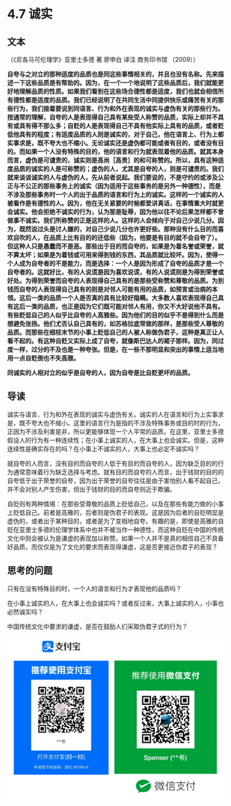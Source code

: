# 4.7 诚实

## 文本

（《尼各马可伦理学》亚里士多德 著 廖申白 译注 商务印书馆 （2009））

**自夸与之对立的那种适度的品质也是同这些事情相关的，并且也没有名称。先来描述一下这些品质是有帮助的。因为，在一个一个地说明了这些品质后，我们就能更好地理解品质的性质。如果我们看到在这些场合德性都是适度，我们也就会相信所有德性都是适度的品质。我们已经说明了在共同生活中同提供快乐或痛苦有关的那些行为，我们接着要说到同语言、行为和外在表现的诚实与虚伪有关的那些行为。按通常的理解，自夸的人是表现得自己具有某些受人称赞的品质，实际上却并不具有或具有得不那么多；自贬的人是表现得自己不具有他实际上具有的品质，或者贬低他具有的程度；有适度品质的人则是诚实的，对于自己，他在语言上、行为上都实事求是，既不夸大也不缩小。无论诚实还是虚伪都可能或者有目的，或者没有目的。而如果一个人没有特殊的目的，他的语言和行为就表现着他的品质。就其本身而言，虚伪是可谴责的，诚实则是高尚［高贵］的和可称赞的。所以，具有这种适度品质的诚实的人是可称赞的；虚伪的人，尤其是自夸的人，则是可谴责的。我们就来谈谈诚实的人与虚伪的人，先从前者说起。我们要说的，不是守约的或涉及公正与不公正的那些事务上的诚实（因为适用于这些事务的是另外一种德性），而是不涉及那些事务时一个人的出于品质的语言和行为上的诚实。这样的一个诚实的人被看作是有德性的人。因为，他在无关紧要的时候都爱讲真话，在事情重大时就更会诚实。他会拒绝不诚实的行为，认为那是耻辱，因为他以往不论后果怎样都不曾做事不诚实。我们所称赞的正是这样的人。这样的人会倾向于对自己少说几分。因为，既然说过头是讨人嫌的，对自己少说几分也许更好些。那种没有什么目的而喜欢自吹的人，在品质上比有目的的还低些（因为，他要是有目的就不会自夸了）。但这种人只是愚蠢而不是恶。那些出于目的而自夸的，如果是为着名誉或荣誉，就不算太坏；如果是为着钱或可用来得到钱的东西，其品质就比较坏。因为，使得一个人成为自夸者的不是能力，而是选择：一个人是因为形成了自夸的品质才是一个自夸者的。这就好比，有的人说谎是因为喜欢说谎，有的人说谎则是为得到荣誉或好处。为得到荣誉而自夸的人表现得自己具有的是那些受称赞和尊敬的品质。为到钱而自夸的人表现得自己具有的则是对邻人可能有用的品质，如预言或治病的本领。这后一类的品质一个人是否真的具有比较好隐瞒。大多数人喜欢表现得自己具有这后一类的品质，也正是因为它们既可能对邻人有用，你又不大好说他不具有。有些贬低自己的人似乎比自夸的人高雅些。因为他们的目的似乎不是得到什么而是想避免张扬。他们尤否认自己具有的，如苏格拉底常做的那样，是那些受人尊敬的品质。而那些在细枝末节的小事上贬低自己的人被人称做伪君子，这种是真正让人看不起的。有这种自贬又实际上成了自夸，就像斯巴达人的裙子那样。因为，同过度一样，过分的不及也是一种夸张。但是，在一些不那明显和突出的事情上适当地用一点自贬倒也不失高雅。**

**同诚实的人相对立的似乎是自夸的人，因为自夸是比自贬更坏的品质。**

## 导读

诚实与语言、行为和外在表现的诚实与虚伪有关。诚实的人在语言和行为上实事求是，既不夸大也不缩小。这里的语言行为是指的不涉及特殊事务或目的时的行为，正因为不涉及利害是非，所以更能够体现一个人平常的品质。在这里，亚里士多德假设人的行为有一种连续性；在小事上诚实的人，在大事上也会诚实。但是，这种连续性是确实存在的吗？在小事上不诚实的人，大事上也必定不诚实吗？

就自夸的人而言，没有目的而自夸的人低于有目的而自夸的人，因为缺乏目的的行为通常意味着行为缺乏选择与考虑。就有目的而自夸的人而言，出于钱财的目的的自夸低于出于荣誉的自夸，因为出于荣誉的自夸往往是由于害怕别人看不起自己，并不会对别人产生伤害，但出于钱财的目的而自夸则近于欺骗。

自贬则有两种情境：在那些受尊敬的品质上贬低自己，以及在那些有能力做的小事上贬低自己。前者是高雅的，后者则是伪君子的表现。这是因为后者的自贬明显是虚伪的，或者出于某种目的，或者是为了变相地自夸。有趣的是，即使是高雅的自贬在亚里士多德的伦理学体系中也并不被当作一种德性，而这种自贬在中国的传统文化中则会被认为是谦虚的表现加以称赞。如果一个人并不是真的相信自己不具备好品质，而仅仅是为了文化的要求而表现得谦虚，这是否更接近伪君子的表现？

## 思考的问题

只有在没有特殊目的时，一个人的语言和行为才表现他的品质吗？

在小事上诚实的人，在大事上也会诚实吗？或者反过来，大事上诚实的人，小事也必然诚实吗？

中国传统文化中要求的谦虚，是否在鼓励人们采取伪君子式的行为？

![](../.gitbook/assets/qr.png)

